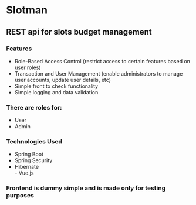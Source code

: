 <h1>Slotman</h1>
<h2>REST api for slots budget management</h2>

<h3>Features</h3>
<ul>
<li> Role-Based Access Control (restrict access to certain features based on user roles)</li>
<li> Transaction and User Management (enable administrators to manage user accounts, update user details, etc)</li>
<li> Simple front to check functionality</li>
<li> Simple logging and data validation</li>
</ul>

<h3>There are roles for:</h3>
<ul>
<li> User</li>
<li> Admin</li>
</ul>

<h3>Technologies Used</h3>
<ul>
<li> Spring Boot  </li>
<li> Spring Security  </li>
<li> Hibernate  </li>
- Vue.js
</ul>

<h3>Frontend is dummy simple and is made only for testing purposes </h3>
